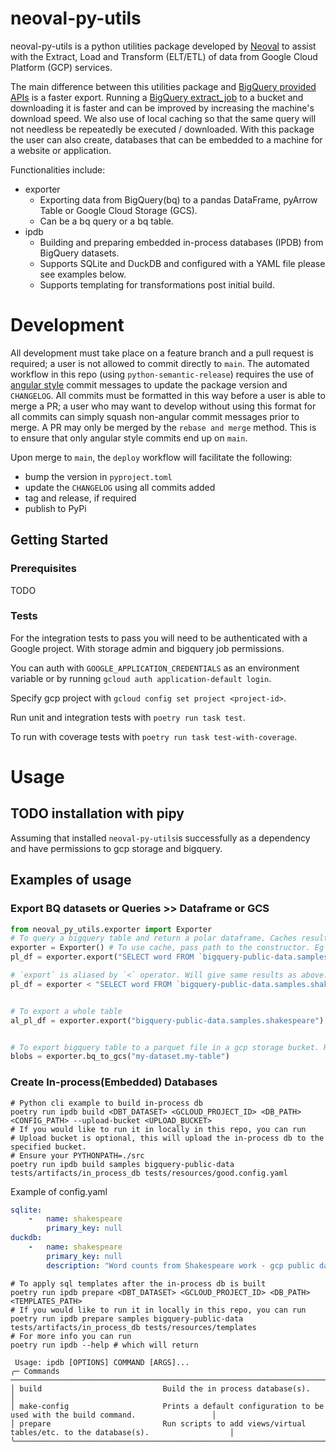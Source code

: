 # neoval-py-utils

neoval-py-utils is a python utilities package developed by [Neoval](https://neoval.io) to assist with the Extract, Load and Transform
(ELT/ETL) of data from Google Cloud Platform (GCP) services.

The main difference between this utilities package and [BigQuery provided APIs](https://cloud.google.com/bigquery/docs/samples/bigquery-list-rows-dataframe)
is a faster export. Running a [BigQuery extract_job](https://cloud.google.com/python/docs/reference/bigquery/latest/google.cloud.bigquery.job.ExtractJob) 
to a bucket and downloading it is faster and can be improved by increasing the machine's download speed. We also use of local caching so that the same query will not needless be repeatedly be executed / downloaded. 
With this package the user can also create, databases that can be embedded to a machine for a website or application.

Functionalities include:
- exporter
  - Exporting data from BigQuery(bq) to a pandas DataFrame, pyArrow Table or Google Cloud Storage (GCS).
  - Can be a bq query or a bq table.
- ipdb
  - Building and preparing embedded in-process databases (IPDB) from BigQuery datasets.
  - Supports SQLite and DuckDB and configured with a YAML file please see examples below.
  - Supports templating for transformations post initial build.

# Development

All development must take place on a feature branch and a pull request is required; a user is not allowed to commit directly to `main`. The automated workflow in this repo (using `python-semantic-release`) requires the use of [angular style](https://github.com/angular/angular.js/blob/master/DEVELOPERS.md#commits) commit messages to update the package version and `CHANGELOG`. All commits must be formatted in this way before a user is able to merge a PR; a user who may want to develop without using this format for all commits can simply squash non-angular commit messages prior to merge. A PR may only be merged by the `rebase and merge` method. This is to ensure that only angular style commits end up on `main`.

Upon merge to `main`, the `deploy` workflow will facilitate the following:

- bump the version in `pyproject.toml`
- update the `CHANGELOG` using all commits added
- tag and release, if required
- publish to PyPi


## Getting Started

### Prerequisites
TODO

### Tests

For the integration tests to pass you will need to be authenticated with a Google project. With storage admin
and bigquery job permissions.

You can auth with `GOOGLE_APPLICATION_CREDENTIALS` as an environment variable or by 
running `gcloud auth application-default login`.

Specify gcp project with `gcloud config set project <project-id>`.

Run unit and integration tests with `poetry run task test`.

To run with coverage tests with `poetry run task test-with-coverage`.

# Usage

## TODO installation with pipy

Assuming that installed `neoval-py-utils`is successfully as a dependency and have permissions to gcp storage and bigquery.

## Examples of usage

### Export BQ datasets or Queries >> Dataframe or GCS #######

```python
from neoval_py_utils.exporter import Exporter
# To query a bigquery table and return a polar dataframe. Caches results, keeps for default 12 hours.
exporter = Exporter() # To use cache, pass path to the constructor. Eg Exporter(cache_dir=./cache)
pl_df = exporter.export("SELECT word FROM `bigquery-public-data.samples.shakespeare` GROUP BY word ORDER BY word DESC LIMIT 3")

# `export` is aliased by `<` operator. Will give same results as above.
pl_df = exporter < "SELECT word FROM `bigquery-public-data.samples.shakespeare` GROUP BY word ORDER BY word DESC LIMIT 3"


# To export a whole table
al_pl_df = exporter.export("bigquery-public-data.samples.shakespeare")


# To export bigquery table to a parquet file in a gcp storage bucket. Returns a list of blobs.
blobs = exporter.bq_to_gcs("my-dataset.my-table")
```
### Create In-process(Embedded) Databases #######

```shell
# Python cli example to build in-process db
poetry run ipdb build <DBT_DATASET> <GCLOUD_PROJECT_ID> <DB_PATH> <CONFIG_PATH> --upload-bucket <UPLOAD_BUCKET> 
# If you would like to run it in locally in this repo, you can run
# Upload bucket is optional, this will upload the in-process db to the specified bucket.
# Ensure your PYTHONPATH=./src
poetry run ipdb build samples bigquery-public-data tests/artifacts/in_process_db tests/resources/good.config.yaml

```
Example of config.yaml
```yaml
sqlite:
    -   name: shakespeare
        primary_key: null
duckdb:
    -   name: shakespeare
        primary_key: null
        description: "Word counts from Shakespeare work - gcp public dataset"
```

```shell
# To apply sql templates after the in-process db is built
poetry run ipdb prepare <DBT_DATASET> <GCLOUD_PROJECT_ID> <DB_PATH> <TEMPLATES_PATH>
# If you would like to run it in locally in this repo, you can run
poetry run ipdb prepare samples bigquery-public-data tests/artifacts/in_process_db tests/resources/templates
# For more info you can run
poetry run ipdb --help # which will return 
                                                                                                                                     
 Usage: ipdb [OPTIONS] COMMAND [ARGS]...                                                                                                                                                               
╭─ Commands ────────────────────────────────────────────────────────────────────────────────────────────────────────╮
│ build                           Build the in process database(s).                                                 │
│ make-config                     Prints a default configuration to be used with the build command.                 │
│ prepare                         Run scripts to add views/virtual tables/etc. to the database(s).                  │
╰───────────────────────────────────────────────────────────────────────────────────────────────────────────────────╯
```

